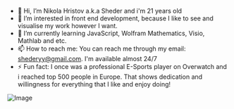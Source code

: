 - 👋 Hi, I’m Nikola Hristov a.k.a Sheder and i'm 21 years old
- 👀 I’m interested in front end development, because I like to see and visualise my work however I want.
- 🌱 I’m currently learning JavaScript, Wolfram Mathematics, Visio, Mathlab and etc.
- 📫 How to reach me: You can reach me through my email: shederyy@gmail.com. I'm available almost 24/7
- ⚡ Fun fact: I once was a professional E-Sports player on Overwatch and i reached top 500 people in Europe. That shows dedication and willingness for everything that I like and enjoy doing!


![Image](https://github.com/user-attachments/assets/5af5015e-d9bb-4b6a-98ab-23c10b7b89df)
<!---
Shederyy/Shederyy is a ✨ special ✨ repository because its `README.md` (this file) appears on your GitHub profile.
You can click the Preview link to take a look at your changes.
--->
